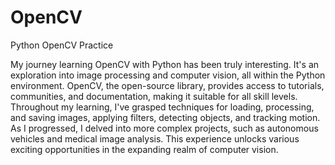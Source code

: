 # OpenCV
Python OpenCV Practice

My journey learning OpenCV with Python has been truly interesting. It's an exploration into image processing and computer vision, all within the Python environment. 
OpenCV, the open-source library, provides access to tutorials, communities, and documentation, making it suitable for all skill levels. Throughout my learning, I've 
grasped techniques for loading, processing, and saving images, applying filters, detecting objects, and tracking motion. As I progressed, I delved into more complex 
projects, such as autonomous vehicles and medical image analysis. This experience unlocks various exciting opportunities in the expanding realm of computer vision.
